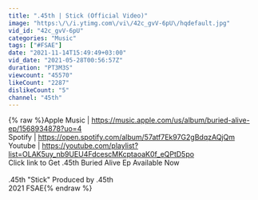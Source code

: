 ```yaml
---
title: ".45th | Stick (Official Video)"
image: "https:\/\/i.ytimg.com\/vi\/42c_gvV-6pU\/hqdefault.jpg"
vid_id: "42c_gvV-6pU"
categories: "Music"
tags: ["#FSAE"]
date: "2021-11-14T15:49:49+03:00"
vid_date: "2021-05-28T00:56:57Z"
duration: "PT3M3S"
viewcount: "45570"
likeCount: "2287"
dislikeCount: "5"
channel: "45th"
---
```

{% raw %}Apple Music | <a rel="nofollow" target="blank" href="https://music.apple.com/us/album/buried-alive-ep/1568934878?uo=4">https://music.apple.com/us/album/buried-alive-ep/1568934878?uo=4</a><br />Spotify | <a rel="nofollow" target="blank" href="https://open.spotify.com/album/57atf7Ek97G2gBdqzAQjQm">https://open.spotify.com/album/57atf7Ek97G2gBdqzAQjQm</a><br />Youtube | <a rel="nofollow" target="blank" href="https://youtube.com/playlist?list=OLAK5uy_nb9UEU4FdcescMKcptaoaK0f_eQPtD5po">https://youtube.com/playlist?list=OLAK5uy_nb9UEU4FdcescMKcptaoaK0f_eQPtD5po</a><br />Click link to Get .45th Buried Alive Ep Available Now<br /><br />.45th &quot;Stick&quot; Produced by .45th<br />2021 FSAE{% endraw %}
